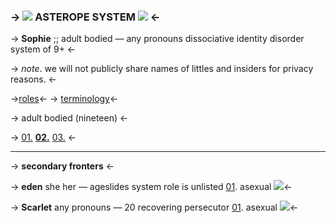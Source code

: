 ### -> ![](https://pixelbank.neocities.org/decome/stars/1f46268f.png) ASTEROPE SYSTEM ![](https://pixelbank.neocities.org/decome/stars/9de9c3cc.png) <-
-> **Sophie** ;; adult bodied — any pronouns
dissociative identity disorder system of 9+ <-

-> *note*. we will not publicly share names
of littles and insiders for privacy reasons. <-

->[roles](https://rentry.co/uddinfo2)<-
-> [terminology](https://rentry.co/uddinfo)<-


-> adult bodied (nineteen) <-

-> [01.](https://rentry.org/daark) [**02.**](https://rentry.org/daark1) [03.](https://rentry.org/daark2) <-
***
-> **secondary fronters** <-

-> **eden** she her — ageslides
system role is unlisted
[01](https://cdn.discordapp.com/attachments/1041555598854070293/1071648291948863538/IMG_1353.jpg). asexual ![](https://cdn.discordapp.com/attachments/1017542631263314053/1062887671711670312/asexual.jpg)<-



-> **Scarlet** any pronouns — 20
recovering persecutor 
[01](https://cdn.discordapp.com/attachments/1041575428114096209/1100077061114175599/IMG_1672.jpg). asexual ![](https://cdn.discordapp.com/attachments/1017542631263314053/1062887671711670312/asexual.jpg)<-